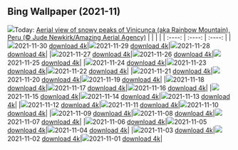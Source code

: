 ## Bing Wallpaper (2021-11)
![](https://www.bing.com/th?id=OHR.RainbowMountain_EN-US6261660627_UHD.jpg&w=1000)Today: [Aerial view of snowy peaks of Vinicunca (aka Rainbow Mountain), Peru (© Jude Newkirk/Amazing Aerial Agency)](https://www.bing.com/th?id=OHR.RainbowMountain_EN-US6261660627_UHD.jpg)
|      |      |      |
| :----: | :----: | :----: |
|![](https://www.bing.com/th?id=OHR.RainbowMountain_EN-US6261660627_UHD.jpg&pid=hp&w=384&h=216&rs=1&c=4)2021-11-30 [download 4k](https://www.bing.com/th?id=OHR.RainbowMountain_EN-US6261660627_UHD.jpg)|![](https://www.bing.com/th?id=OHR.CentennialBridge_EN-US6155436919_UHD.jpg&pid=hp&w=384&h=216&rs=1&c=4)2021-11-29 [download 4k](https://www.bing.com/th?id=OHR.CentennialBridge_EN-US6155436919_UHD.jpg)|![](https://www.bing.com/th?id=OHR.PennStation_EN-US6091764013_UHD.jpg&pid=hp&w=384&h=216&rs=1&c=4)2021-11-28 [download 4k](https://www.bing.com/th?id=OHR.PennStation_EN-US6091764013_UHD.jpg)|
|![](https://www.bing.com/th?id=OHR.ZuniOlla_EN-US6008756986_UHD.jpg&pid=hp&w=384&h=216&rs=1&c=4)2021-11-27 [download 4k](https://www.bing.com/th?id=OHR.ZuniOlla_EN-US6008756986_UHD.jpg)|![](https://www.bing.com/th?id=OHR.SquirrelsCairngorms_EN-US5854811896_UHD.jpg&pid=hp&w=384&h=216&rs=1&c=4)2021-11-26 [download 4k](https://www.bing.com/th?id=OHR.SquirrelsCairngorms_EN-US5854811896_UHD.jpg)|![](https://www.bing.com/th?id=OHR.ChocoHillBohol_EN-US5790786094_UHD.jpg&pid=hp&w=384&h=216&rs=1&c=4)2021-11-25 [download 4k](https://www.bing.com/th?id=OHR.ChocoHillBohol_EN-US5790786094_UHD.jpg)|
|![](https://www.bing.com/th?id=OHR.AmmoniteShell_EN-US5528406530_UHD.jpg&pid=hp&w=384&h=216&rs=1&c=4)2021-11-24 [download 4k](https://www.bing.com/th?id=OHR.AmmoniteShell_EN-US5528406530_UHD.jpg)|![](https://www.bing.com/th?id=OHR.IrohazakaRoad_EN-US5310275011_UHD.jpg&pid=hp&w=384&h=216&rs=1&c=4)2021-11-23 [download 4k](https://www.bing.com/th?id=OHR.IrohazakaRoad_EN-US5310275011_UHD.jpg)|![](https://www.bing.com/th?id=OHR.Invergarry_EN-US5187949443_UHD.jpg&pid=hp&w=384&h=216&rs=1&c=4)2021-11-22 [download 4k](https://www.bing.com/th?id=OHR.Invergarry_EN-US5187949443_UHD.jpg)|
|![](https://www.bing.com/th?id=OHR.NewBreath_EN-US9754279186_UHD.jpg&pid=hp&w=384&h=216&rs=1&c=4)2021-11-21 [download 4k](https://www.bing.com/th?id=OHR.NewBreath_EN-US9754279186_UHD.jpg)|![](https://www.bing.com/th?id=OHR.LeftForkNorth_EN-US4970545518_UHD.jpg&pid=hp&w=384&h=216&rs=1&c=4)2021-11-20 [download 4k](https://www.bing.com/th?id=OHR.LeftForkNorth_EN-US4970545518_UHD.jpg)|![](https://www.bing.com/th?id=OHR.TisaBohemian_EN-US4154092405_UHD.jpg&pid=hp&w=384&h=216&rs=1&c=4)2021-11-19 [download 4k](https://www.bing.com/th?id=OHR.TisaBohemian_EN-US4154092405_UHD.jpg)|
|![](https://www.bing.com/th?id=OHR.CorkscrewSwamp_EN-US9329132226_UHD.jpg&pid=hp&w=384&h=216&rs=1&c=4)2021-11-18 [download 4k](https://www.bing.com/th?id=OHR.CorkscrewSwamp_EN-US9329132226_UHD.jpg)|![](https://www.bing.com/th?id=OHR.HogwartsExpress_EN-US9194653227_UHD.jpg&pid=hp&w=384&h=216&rs=1&c=4)2021-11-17 [download 4k](https://www.bing.com/th?id=OHR.HogwartsExpress_EN-US9194653227_UHD.jpg)|![](https://www.bing.com/th?id=OHR.FloridaManatee_EN-US9136189368_UHD.jpg&pid=hp&w=384&h=216&rs=1&c=4)2021-11-16 [download 4k](https://www.bing.com/th?id=OHR.FloridaManatee_EN-US9136189368_UHD.jpg)|
|![](https://www.bing.com/th?id=OHR.FirstCliff_EN-US9082558650_UHD.jpg&pid=hp&w=384&h=216&rs=1&c=4)2021-11-15 [download 4k](https://www.bing.com/th?id=OHR.FirstCliff_EN-US9082558650_UHD.jpg)|![](https://www.bing.com/th?id=OHR.ElTajo_EN-US9027914209_UHD.jpg&pid=hp&w=384&h=216&rs=1&c=4)2021-11-14 [download 4k](https://www.bing.com/th?id=OHR.ElTajo_EN-US9027914209_UHD.jpg)|![](https://www.bing.com/th?id=OHR.BeaversBend_EN-US8963318493_UHD.jpg&pid=hp&w=384&h=216&rs=1&c=4)2021-11-13 [download 4k](https://www.bing.com/th?id=OHR.BeaversBend_EN-US8963318493_UHD.jpg)|
|![](https://www.bing.com/th?id=OHR.Veterans2021_EN-US8913164564_UHD.jpg&pid=hp&w=384&h=216&rs=1&c=4)2021-11-12 [download 4k](https://www.bing.com/th?id=OHR.Veterans2021_EN-US8913164564_UHD.jpg)|![](https://www.bing.com/th?id=OHR.CumberlandSeashore_EN-US8862017440_UHD.jpg&pid=hp&w=384&h=216&rs=1&c=4)2021-11-11 [download 4k](https://www.bing.com/th?id=OHR.CumberlandSeashore_EN-US8862017440_UHD.jpg)|![](https://www.bing.com/th?id=OHR.DalyanTombs_EN-US8809333529_UHD.jpg&pid=hp&w=384&h=216&rs=1&c=4)2021-11-10 [download 4k](https://www.bing.com/th?id=OHR.DalyanTombs_EN-US8809333529_UHD.jpg)|
|![](https://www.bing.com/th?id=OHR.ChurchillBears_EN-US8757524982_UHD.jpg&pid=hp&w=384&h=216&rs=1&c=4)2021-11-09 [download 4k](https://www.bing.com/th?id=OHR.ChurchillBears_EN-US8757524982_UHD.jpg)|![](https://www.bing.com/th?id=OHR.MackArch_EN-US8686224394_UHD.jpg&pid=hp&w=384&h=216&rs=1&c=4)2021-11-08 [download 4k](https://www.bing.com/th?id=OHR.MackArch_EN-US8686224394_UHD.jpg)|![](https://www.bing.com/th?id=OHR.WANumbat_EN-US8626889228_UHD.jpg&pid=hp&w=384&h=216&rs=1&c=4)2021-11-07 [download 4k](https://www.bing.com/th?id=OHR.WANumbat_EN-US8626889228_UHD.jpg)|
|![](https://www.bing.com/th?id=OHR.PontRouge_EN-US8216026982_UHD.jpg&pid=hp&w=384&h=216&rs=1&c=4)2021-11-06 [download 4k](https://www.bing.com/th?id=OHR.PontRouge_EN-US8216026982_UHD.jpg)|![](https://www.bing.com/th?id=OHR.DiwaliLights_EN-US5962582715_UHD.jpg&pid=hp&w=384&h=216&rs=1&c=4)2021-11-05 [download 4k](https://www.bing.com/th?id=OHR.DiwaliLights_EN-US5962582715_UHD.jpg)|![](https://www.bing.com/th?id=OHR.MoonJellyDay_EN-US5774626244_UHD.jpg&pid=hp&w=384&h=216&rs=1&c=4)2021-11-04 [download 4k](https://www.bing.com/th?id=OHR.MoonJellyDay_EN-US5774626244_UHD.jpg)|
|![](https://www.bing.com/th?id=OHR.MarigoldsLosMuertos_EN-US5597948262_UHD.jpg&pid=hp&w=384&h=216&rs=1&c=4)2021-11-03 [download 4k](https://www.bing.com/th?id=OHR.MarigoldsLosMuertos_EN-US5597948262_UHD.jpg)|![](https://www.bing.com/th?id=OHR.KindredSpirits_EN-US5529252474_UHD.jpg&pid=hp&w=384&h=216&rs=1&c=4)2021-11-02 [download 4k](https://www.bing.com/th?id=OHR.KindredSpirits_EN-US5529252474_UHD.jpg)|![](https://www.bing.com/th?id=OHR.YorkMinster_EN-US5465804030_UHD.jpg&pid=hp&w=384&h=216&rs=1&c=4)2021-11-01 [download 4k](https://www.bing.com/th?id=OHR.YorkMinster_EN-US5465804030_UHD.jpg)|
